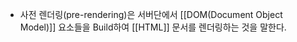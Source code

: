 - 사전 렌더링(pre-rendering)은 서버단에서 [[DOM(Document Object Model)]] 요소들을 Build하여 [[HTML]] 문서를 렌더링하는 것을 말한다.